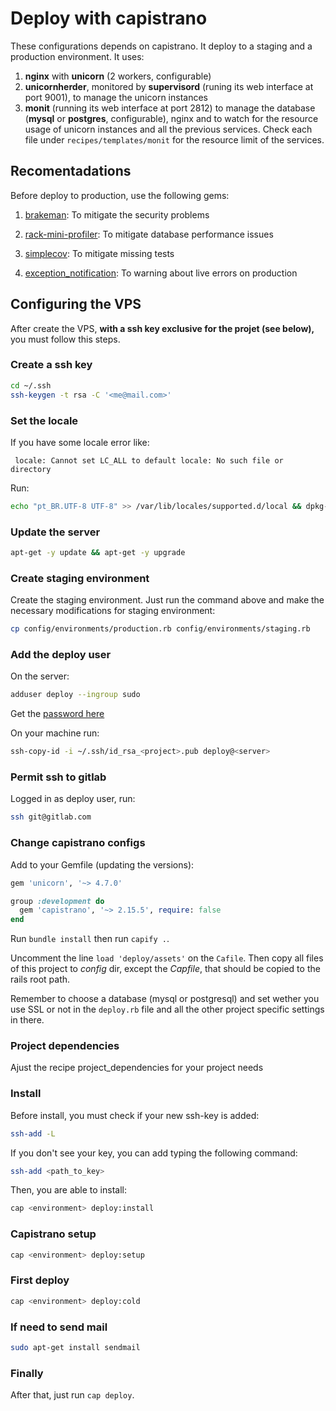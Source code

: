 # Deploy with capistrano

These configurations depends on capistrano. It deploy to a staging and a
production environment. It uses:

1. **nginx** with **unicorn** (2 workers, configurable) 
2. **unicornherder**, monitored by **supervisord** (runing 
   its web interface at port 9001), to manage the unicorn instances 
3. **monit** (running its web interface at port 2812) to manage 
   the database (**mysql** or **postgres**, configurable), nginx 
   and to watch for the resource usage of unicorn instances and
   all the previous services. Check each file under `recipes/templates/monit`
   for the resource limit of the services.

## Recomentadations

Before deploy to production, use the following gems:

1. [brakeman](http://brakemanscanner.org): To mitigate the security problems

2. [rack-mini-profiler](https://github.com/MiniProfiler/rack-mini-profiler): To mitigate database performance issues

3. [simplecov](https://github.com/colszowka/simplecov): To mitigate missing tests

4. [exception_notification](http://smartinez87.github.io/exception_notification/): To warning about live errors on production


## Configuring the VPS

After create the VPS, **with a ssh key exclusive for the projet (see below),**
you must follow this steps.

### Create a ssh key

``` bash
cd ~/.ssh
ssh-keygen -t rsa -C '<me@mail.com>'
```

### Set the locale

If you have some locale error like:

``` text
 locale: Cannot set LC_ALL to default locale: No such file or directory
 ```

Run:

``` bash
echo "pt_BR.UTF-8 UTF-8" >> /var/lib/locales/supported.d/local && dpkg-reconfigure locales
```

### Update the server

``` bash
apt-get -y update && apt-get -y upgrade
```

### Create staging environment

Create the staging environment. Just run the command above and make the
necessary modifications for staging environment:

``` bash
cp config/environments/production.rb config/environments/staging.rb
```

### Add the deploy user

On the server:

``` bash
adduser deploy --ingroup sudo
```

Get the [password here](http://migre.me/gx4Uz)

On your machine run:

``` bash
ssh-copy-id -i ~/.ssh/id_rsa_<project>.pub deploy@<server>
```

### Permit ssh to gitlab

Logged in as deploy user, run:

``` bash
ssh git@gitlab.com
```

### Change capistrano configs

Add to your Gemfile (updating the versions):

``` ruby
gem 'unicorn', '~> 4.7.0'

group :development do
  gem 'capistrano', '~> 2.15.5', require: false
end
```

Run `bundle install` then run `capify .`.

Uncomment the line `load 'deploy/assets'` on the `Cafile`. Then copy all files
of this project to *config* dir, except the *Capfile*, that should be copied to
the rails root path.

Remember to choose a database (mysql or postgresql) and set wether you use SSL
or not in the `deploy.rb` file and all the other project specific settings in
there.

### Project dependencies

Ajust the recipe project_dependencies for your project needs

### Install

Before install, you must check if your new ssh-key is added:

``` bash
ssh-add -L
```

If you don't see your key, you can add typing the following command:

``` bash
ssh-add <path_to_key>
```

Then, you are able to install:

``` bash
cap <environment> deploy:install
```

### Capistrano setup

``` bash
cap <environment> deploy:setup
```

### First deploy

``` bash
cap <environment> deploy:cold
```

### If need to send mail

``` bash
sudo apt-get install sendmail
```

### Finally

After that, just run `cap deploy`.
